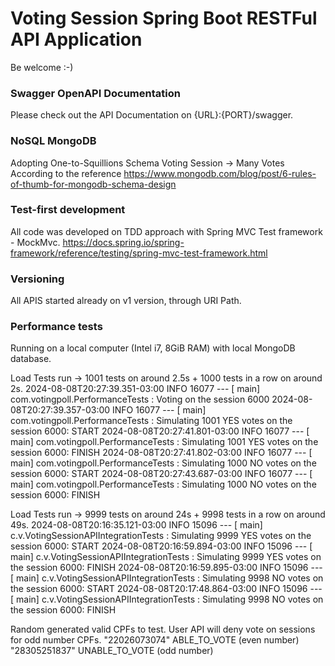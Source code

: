 # Voting Session Spring Boot RESTFul API Application
Be welcome :-)

### Swagger OpenAPI Documentation
Please check out the API Documentation on {URL}:{PORT}/swagger.

### NoSQL MongoDB
Adopting One-to-Squillions Schema
Voting Session -> Many Votes
According to the reference <https://www.mongodb.com/blog/post/6-rules-of-thumb-for-mongodb-schema-design>

### Test-first development
All code was developed on TDD approach with Spring MVC Test framework - MockMvc.
<https://docs.spring.io/spring-framework/reference/testing/spring-mvc-test-framework.html>

### Versioning
All APIS started already on v1 version, through URI Path.

### Performance tests
Running on a local computer (Intel i7, 8GiB RAM) with local MongoDB database.

Load Tests run -> 1001 tests on around 2.5s + 1000 tests in a row on around 2s.
2024-08-08T20:27:39.351-03:00  INFO 16077 --- [           main] com.votingpoll.PerformanceTests          : Voting on the session 6000
2024-08-08T20:27:39.357-03:00  INFO 16077 --- [           main] com.votingpoll.PerformanceTests          : Simulating 1001 YES votes on the session 6000: START
2024-08-08T20:27:41.801-03:00  INFO 16077 --- [           main] com.votingpoll.PerformanceTests          : Simulating 1001 YES votes on the session 6000: FINISH
2024-08-08T20:27:41.802-03:00  INFO 16077 --- [           main] com.votingpoll.PerformanceTests          : Simulating 1000 NO votes on the session 6000: START
2024-08-08T20:27:43.687-03:00  INFO 16077 --- [           main] com.votingpoll.PerformanceTests          : Simulating 1000 NO votes on the session 6000: FINISH

Load Tests run -> 9999 tests on around 24s + 9998 tests in a row on around 49s.
2024-08-08T20:16:35.121-03:00  INFO 15096 --- [           main] c.v.VotingSessionAPIIntegrationTests     : Simulating 9999 YES votes on the session 6000: START
2024-08-08T20:16:59.894-03:00  INFO 15096 --- [           main] c.v.VotingSessionAPIIntegrationTests     : Simulating 9999 YES votes on the session 6000: FINISH
2024-08-08T20:16:59.895-03:00  INFO 15096 --- [           main] c.v.VotingSessionAPIIntegrationTests     : Simulating 9998 NO votes on the session 6000: START
2024-08-08T20:17:48.864-03:00  INFO 15096 --- [           main] c.v.VotingSessionAPIIntegrationTests     : Simulating 9998 NO votes on the session 6000: FINISH

Random generated valid CPFs to test.
User API will deny vote on sessions for odd number CPFs.
"22026073074" ABLE_TO_VOTE (even number)
"28305251837" UNABLE_TO_VOTE (odd number)